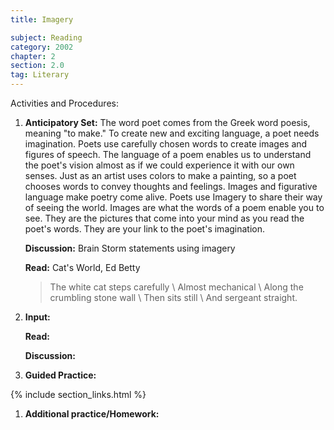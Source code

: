 ```yaml
---
title: Imagery

subject: Reading
category: 2002
chapter: 2
section: 2.0
tag: Literary
---
```

Activities and Procedures:

 1. **Anticipatory Set:** The word poet comes from the Greek word poesis, meaning "to make." To create new and exciting language, a poet needs imagination. Poets use carefully chosen words to create images and figures of speech. The language of a poem enables us to understand the poet's vision almost as if we could experience it with our own senses. Just as an artist uses colors to make a painting, so a poet chooses words to convey thoughts and feelings. Images and figurative language make poetry come alive. Poets use Imagery to share their way of seeing the world. Images are what the words of a poem enable you to see. They are the pictures that come into your mind as you read the poet's words. They are your link to the poet's imagination.

    **Discussion:** Brain Storm statements using imagery

    **Read:** Cat's World, Ed Betty

    >The white cat steps carefully \\
    Almost mechanical \\
    Along the crumbling stone wall \\
    Then sits still \\
    And sergeant straight.

 1. **Input:**

    **Read:**

    **Discussion:**

 1. **Guided Practice:**

{% include section_links.html %}


 1. **Additional practice/Homework:**